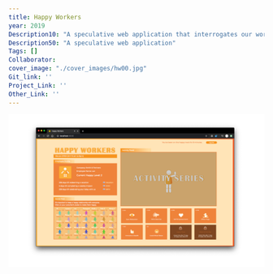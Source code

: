 ```yaml
---
title: Happy Workers
year: 2019
Description10: "A speculative web application that interrogates our workplace stress autonomy"
Description50: "A speculative web application"
Tags: []
Collaborator:
cover_image: "./cover_images/hw00.jpg"
Git_link: ''
Project_Link: ''
Other_Link: ''
---
```


![cover](./cover_images/hw00.jpg)